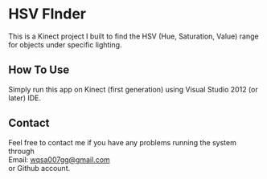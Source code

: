HSV FInder 
====================== 
This is a Kinect project I built to find the HSV (Hue, Saturation, Value) range for objects under specific lighting. 

How To Use 
-------------------- 
Simply run this app on Kinect (first generation) using Visual Studio 2012 (or later) IDE. 
 
Contact 
-------------------- 
Feel free to contact me if you have any problems running the system through  
Email: wqsa007gg@gmail.com  
or Github account. 
